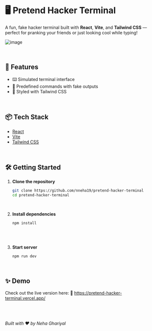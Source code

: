 # 🖥️ Pretend Hacker Terminal

A fun, fake hacker terminal built with **React**, **Vite**, and **Tailwind CSS** — perfect for pranking your friends or just looking cool while typing!
<br/>

![image](https://github.com/user-attachments/assets/32651453-29d2-4d0d-a994-58130516fb9f)


<br/>

## 🚀 Features

- ⌨️ Simulated terminal interface
- 🧠 Predefined commands with fake outputs
- 🎨 Styled with Tailwind CSS

<br/>

## 📦 Tech Stack

- [React](https://reactjs.org/)
- [Vite](https://vitejs.dev/)
- [Tailwind CSS](https://tailwindcss.com/)

<br/>

## 🛠️ Getting Started

1. **Clone the repository**
   ```bash
   git clone https://github.com/nneha19/pretend-hacker-terminal
   cd pretend-hacker-terminal

<br/>

2. **Install dependencies**
   ```bash
   npm install

<br/>


<br/>

3. **Start server**
   ```bash
   npm run dev

<br/>


## ✨ Demo
Check out the live version here:
🔗 https://pretend-hacker-terminal.vercel.app/
<br/>
<br/>
<br/>
<br/>


<i>Built with ❤️ by Neha Ghariyal</i>




